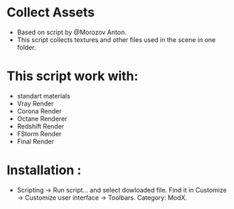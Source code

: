 # Collect Assets

- Based on script by @Morozov Anton.
- This script collects textures and other files used in the scene in one folder.

# This script work with:

- standart materials
- Vray Render
- Corona Render
- Octane Renderer
- Redshift Render
- FStorm Render
- Final Render

# Installation :

- Scripting -> Run script... and select dowloaded file. Find it in Customize -> Customize user interface -> Toolbars. Category: ModX.

